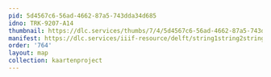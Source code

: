 ```yaml
---
pid: 5d4567c6-56ad-4662-87a5-743dda34d685
idno: TRK-9207-A14
thumbnail: https://dlc.services/thumbs/7/4/5d4567c6-56ad-4662-87a5-743dda34d685/full/400,339/0/default.jpg
manifest: https://dlc.services/iiif-resource/delft/string1string2string3/kaartenproject-2007/TRK-9207-A14
order: '764'
layout: map
collection: kaartenproject
---
```

